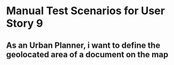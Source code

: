 # Manual Test Scenarios for User Story 9

## As an Urban Planner, i want to define the geolocated area of a document on the map
